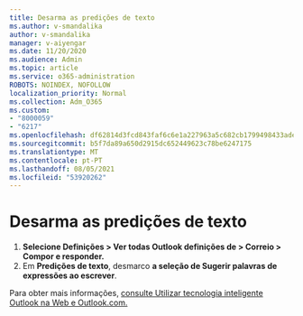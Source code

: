 ```yaml
---
title: Desarma as predições de texto
ms.author: v-smandalika
author: v-smandalika
manager: v-aiyengar
ms.date: 11/20/2020
ms.audience: Admin
ms.topic: article
ms.service: o365-administration
ROBOTS: NOINDEX, NOFOLLOW
localization_priority: Normal
ms.collection: Adm_O365
ms.custom:
- "8000059"
- "6217"
ms.openlocfilehash: df62814d3fcd843faf6c6e1a227963a5c682cb1799498433ade15ab1b9e9a6fe
ms.sourcegitcommit: b5f7da89a650d2915dc652449623c78be6247175
ms.translationtype: MT
ms.contentlocale: pt-PT
ms.lasthandoff: 08/05/2021
ms.locfileid: "53920262"
---
```

# <a name="turn-off-text-predictions"></a>Desarma as predições de texto

1. **Selecione Definições > Ver todas Outlook definições de > Correio > Compor e responder.**
2. Em **Predições de texto**, desmarco **a seleção de Sugerir palavras de expressões ao escrever**.

Para obter mais informações, [consulte Utilizar tecnologia inteligente Outlook na Web e Outlook.com.](https://support.microsoft.com/office/use-intelligent-technology-in-outlook-on-the-web-and-outlook-com-24b30683-8340-4b69-b8ac-4193ec528a70)
